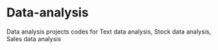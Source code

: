 # Data-analysis
Data analysis projects codes for Text data analysis, Stock data analysis, Sales data analysis
